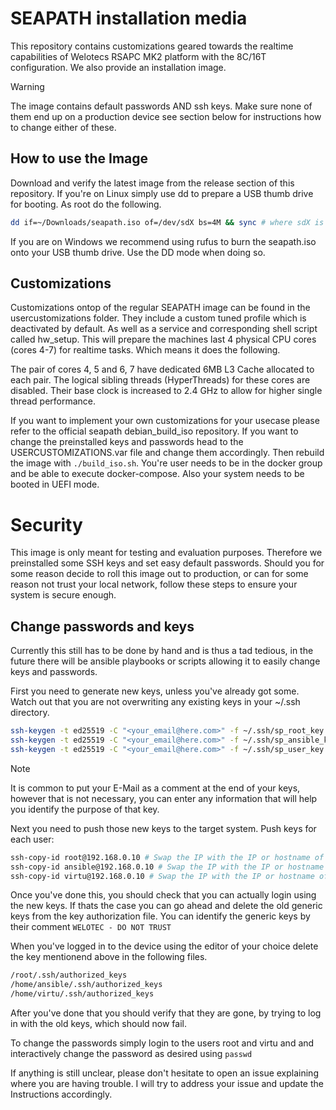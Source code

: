 # SEAPATH installation media

This repository contains customizations geared towards the realtime capabilities of
Welotecs RSAPC MK2 platform with the 8C/16T configuration. We also provide an installation image.
> [!WARNING]  
> The image contains default passwords AND ssh keys. Make sure none of them end up on a production device
> see section below for instructions how to change either of these.


## How to use the Image

Download and verify the latest image from the release section of this repository.
If you're on Linux simply use dd to prepare a USB thumb drive for booting.
As root do the following.

```bash
dd if=~/Downloads/seapath.iso of=/dev/sdX bs=4M && sync # where sdX is your thumbdrive
```

If you are on Windows we recommend using rufus to burn the seapath.iso onto your USB thumb drive.
Use the DD mode when doing so.


## Customizations

Customizations ontop of the regular SEAPATH image can be found in the usercustomizations folder.
They include a custom tuned profile which is deactivated by default. As well as a service
and corresponding shell script called hw_setup. This will prepare the machines last 4
physical CPU cores (cores 4-7) for realtime tasks. Which means it does the following.

The pair of cores 4, 5 and 6, 7 have dedicated 6MB L3 Cache allocated to each pair.
The logical sibling threads (HyperThreads) for these cores are disabled. Their base clock is
increased to 2.4 GHz to allow for higher single thread performance.

If you want to implement your own customizations for your usecase please refer to the
official seapath debian\_build\_iso repository. If you want to change the preinstalled
keys and passwords head to the USERCUSTOMIZATIONS.var file and change them accordingly.
Then rebuild the image with `./build_iso.sh`. You're user needs to be in the docker group
and be able to execute docker-compose. Also your system needs to be booted in UEFI mode.


# Security

This image is only meant for testing and evaluation purposes. Therefore we
preinstalled some SSH keys and set easy default passwords. Should you for some
reason decide to roll this image out to production, or can for some reason not
trust your local network, follow these steps to ensure your system is secure enough.

## Change passwords and keys

Currently this still has to be done by hand and is thus a tad tedious, in the future
there will be ansible playbooks or scripts allowing it to easily change 
keys and passwords.

First you need to generate new keys, unless you've already got some.
Watch out that you are not overwriting any existing keys in your ~/.ssh directory.

```bash
ssh-keygen -t ed25519 -C "<your_email@here.com>" -f ~/.ssh/sp_root_key
ssh-keygen -t ed25519 -C "<your_email@here.com>" -f ~/.ssh/sp_ansible_key
ssh-keygen -t ed25519 -C "<your_email@here.com>" -f ~/.ssh/sp_user_key
```

> [!Note]
> It is common to put your E-Mail as a comment at the end of your keys, however 
> that is not necessary, you can enter any information that will help you 
> identify the purpose of that key.

Next you need to push those new keys to the target system. Push keys for each user:

```bash
ssh-copy-id root@192.168.0.10 # Swap the IP with the IP or hostname of your server
ssh-copy-id ansible@192.168.0.10 # Swap the IP with the IP or hostname of your server
ssh-copy-id virtu@192.168.0.10 # Swap the IP with the IP or hostname of your server
```

Once you've done this, you should check that you can actually login using the new keys.
If thats the case you can go ahead and delete the old generic keys from the key
authorization file. You can identify the generic keys by their comment 
`WELOTEC - DO NOT TRUST`

When you've logged in to the device using the editor of your choice delete the
key mentionend above in the following files.

```bash
/root/.ssh/authorized_keys
/home/ansible/.ssh/authorized_keys
/home/virtu/.ssh/authorized_keys
```
After you've done that you should verify that they are gone, by trying to log in
with the old keys, which should now fail.

To change the passwords simply login to the users root and virtu and and interactively
change the password as desired using `passwd`

If anything is still unclear, please don't hesitate to open an issue explaining
where you are having trouble. I will try to address your issue and update 
the Instructions accordingly.


